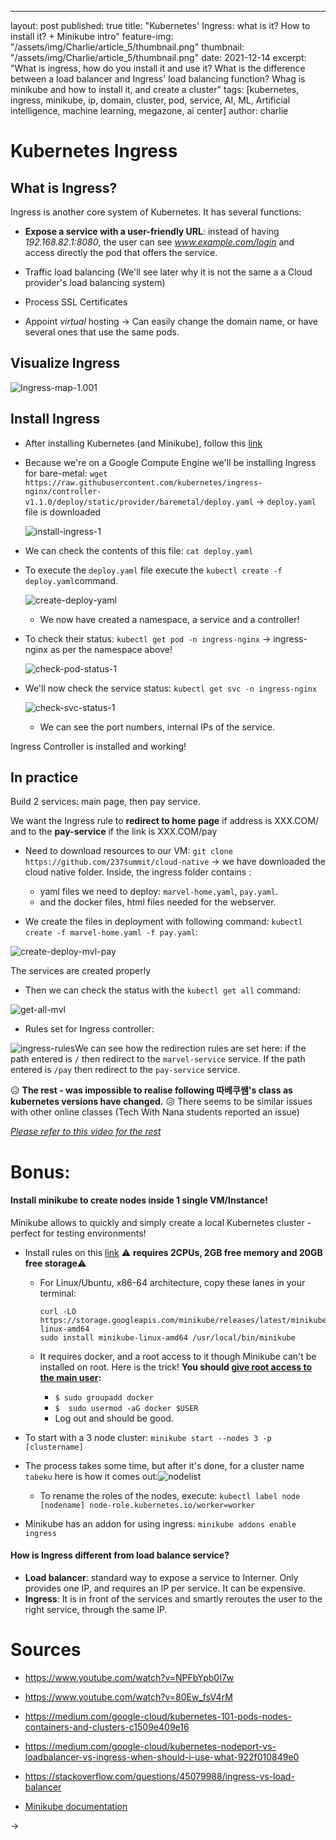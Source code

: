 ---
layout: post
published: true
title: "Kubernetes' Ingress: what is it? How to install it? + Minikube intro"
feature-img: "/assets/img/Charlie/article_5/thumbnail.png"
thumbnail:  "/assets/img/Charlie/article_5/thumbnail.png"
date: 2021-12-14
excerpt: "What is ingress, how do you install it and use it? What is the difference between a load balancer and Ingress' load balancing function? Whag is minikube and how to install it, and create a cluster"
tags: [kubernetes, ingress, minikube, ip, domain, cluster, pod, service, AI, ML, Artificial intelligence, machine learning, megazone, ai center]
author: charlie

# Kubernetes Ingress

## What is Ingress?

Ingress is another core system of Kubernetes. It has several functions:

- **Expose a service with a user-friendly URL**: instead of having *192.168.82.1:8080*, the user can see *www.example.com/login* and access directly the pod that offers the service.
- Traffic load balancing (We'll see later why it is not the same a a Cloud provider's load balancing system)
- Process SSL Certificates

- Appoint *virtual* hosting → Can easily change the domain name, or have several ones that use the same pods.

## Visualize Ingress

![Ingress-map-1.001](/assets/img/Charlie/article_5/Ingress-map-1.001.jpeg)

## Install Ingress

- After installing Kubernetes (and Minikube), follow this [link](https://kubernetes.github.io/ingress-nginx/deploy/ "K8 Git Ingress")

- Because we're on a Google Compute Engine we'll be installing Ingress for bare-metal:
  `wget https://raw.githubusercontent.com/kubernetes/ingress-nginx/controller-v1.1.0/deploy/static/provider/baremetal/deploy.yaml` → `deploy.yaml` file is downloaded

  ![install-ingress-1](/assets/img/Charlie/article_5/install-ingress-1.png)

- We can check the contents of this file: `cat deploy.yaml`

- To execute the `deploy.yaml` file execute the `kubectl create -f deploy.yaml`command. 

  ![create-deploy-yaml](/assets/img/Charlie/article_5/create-deploy-yaml.png)

  - We now have created a namespace, a service and a controller!

- To check their status: `kubectl get pod -n ingress-nginx` → ingress-nginx as per the namespace above!

  ![check-pod-status-1](/assets/img/Charlie/article_5/check-pod-status-1.png)

- We'll now check the service status: `kubectl get svc -n ingress-nginx`

  ![check-svc-status-1](/assets/img/Charlie/article_5/check-svc-status-1.png)

  - We can see the port numbers, internal IPs of the service.

Ingress Controller is installed and working!

## In practice

Build 2 services: main page, then pay service.

We want the Ingress rule to **redirect to home page** if address is XXX.COM/ and to the **pay-service** if the link is XXX.COM/pay

- Need to download resources to our VM:
  `git clone https://github.com/237summit/cloud-native`
  → we have downloaded the cloud native folder. Inside, the ingress folder contains :
  - yaml files we need to deploy: `marvel-home.yaml`,  `pay.yaml`.
  - and the docker files, html files needed for the webserver.

- We create the files in deployment with following command: `kubectl create -f marvel-home.yaml -f pay.yaml`:

![create-deploy-mvl-pay](/assets/img/Charlie/article_5/create-deploy-mvl-pay.png) 

The services are created properly

- Then we can check the status with the `kubectl get all` command:

![get-all-mvl](/assets/img/Charlie/article_5/get-all-mvl.png)

- Rules set for Ingress controller:

![ingress-rules](/assets/img/Charlie/article_5/ingress-rules.png)We can see how the redirection rules are set here: if the path entered is `/` then redirect to the `marvel-service` service. If the path entered is `/pay` then redirect to the `pay-service` service.



😥 **The rest - was impossible to realise following 따베쿠쌤's class as kubernetes versions have changed.** 😥
There seems to be similar issues with other online classes (Tech With Nana students reported an issue)

*[Please refer to this video for the rest](https://youtu.be/9TMIetXb6Pw?t=1687)*

# Bonus:

#### Install minikube to create nodes inside 1 single VM/Instance!

Minikube allows to quickly and simply create a local Kubernetes cluster - perfect for testing environments!

- Install rules on this [link](https://minikube.sigs.k8s.io/docs/start/)  ⚠️ **requires 2CPUs, 2GB free memory and 20GB free storage**⚠️

  - For Linux/Ubuntu, x86-64 architecture, copy these lanes in your terminal:

    ```none 
    curl -LO https://storage.googleapis.com/minikube/releases/latest/minikube-linux-amd64
    sudo install minikube-linux-amd64 /usr/local/bin/minikube
    ```

  - It requires docker, and a root access to it though Minikube can't be installed on root. Here is the trick!
    **You should [give root access to the main user](https://docs.docker.com/engine/install/linux-postinstall/#manage-docker-as-a-non-root-user):**

    - `$ sudo groupadd docker`
    - `$  sudo usermod -aG docker $USER`
    - Log out and should be good.
      

- To start with a 3 node cluster: `minikube start --nodes 3 -p [clustername]`

- The process takes some time, but after it's done, for a cluster name `tabeku` here is how it comes out:![nodelist](/assets/img/Charlie/article_5/nodelist.png)
  - To rename the roles of the nodes, execute: 
    `kubectl label node [nodename] node-role.kubernetes.io/worker=worker`
- Minikube has an addon for using ingress: `minikube addons enable ingress`

#### How is Ingress different from load balance service?

- **Load balancer**: standard way to expose a service to Interner. Only provides one IP, and requires an IP per service. It can be expensive.
- **Ingress**: It is in front of the services and smartly reroutes the user to the right service, through the same IP.

# Sources

- https://www.youtube.com/watch?v=NPFbYpb0I7w

- https://www.youtube.com/watch?v=80Ew_fsV4rM

- https://medium.com/google-cloud/kubernetes-101-pods-nodes-containers-and-clusters-c1509e409e16
- https://medium.com/google-cloud/kubernetes-nodeport-vs-loadbalancer-vs-ingress-when-should-i-use-what-922f010849e0
- https://stackoverflow.com/questions/45079988/ingress-vs-load-balancer
- [Minikube documentation](https://minikube.sigs.k8s.io/docs/)

→ 